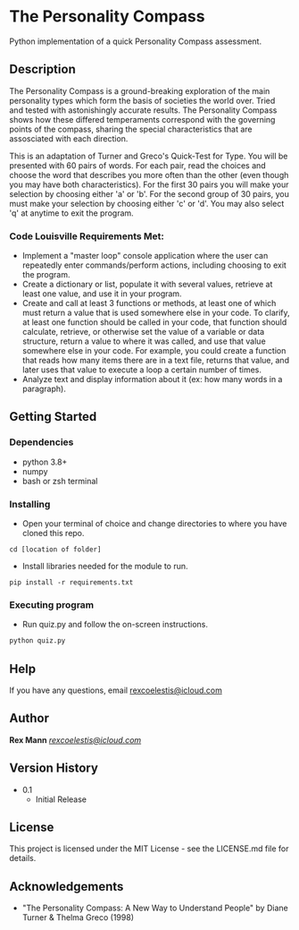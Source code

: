 # The Personality Compass

Python implementation of a quick Personality Compass assessment.

## Description

The Personality Compass is a ground-breaking exploration of the main personality types which form the basis of societies the world over.  Tried and tested with astonishingly accurate results.  The Personality Compass shows how these differed temperaments correspond with the governing points of the compass, sharing the special characteristics that are assosciated with each direction.

This is an adaptation of Turner and Greco's Quick-Test for Type.  You will be presented with 60 pairs of words.  For each pair, read the choices and choose the word that describes you more often than the other (even though you may have both characteristics).  For the first 30 pairs you will make your selection by choosing either 'a' or 'b'.  For the second group of 30 pairs, you must make your selection by choosing either 'c' or 'd'.  You may also select 'q' at anytime to exit the program.

### Code Louisville Requirements Met:

* Implement a "master loop" console application where the user can repeatedly enter commands/perform actions, including choosing to exit the program.
* Create a dictionary or list, populate it with several values, retrieve at least one value, and use it in your program.
* Create and call at least 3 functions or methods, at least one of which must return a value that is used somewhere else in your code. To clarify, at least one function should be called in your code, that function should calculate, retrieve, or otherwise set the value of a variable or data structure, return a value to where it was called, and use that value somewhere else in your code. For example, you could create a function that reads how many items there are in a text file, returns that value, and later uses that value to execute a loop a certain number of times.
* Analyze text and display information about it (ex: how many words in a paragraph).

## Getting Started

### Dependencies

* python 3.8+
* numpy
* bash or zsh terminal

### Installing

* Open your terminal of choice and change directories to where you have cloned this repo.

```
cd [location of folder]
```

* Install libraries needed for the module to run.

```
pip install -r requirements.txt
```

### Executing program

* Run quiz.py and follow the on-screen instructions.

```python
python quiz.py
```

## Help

If you have any questions, email [rexcoelestis@icloud.com](mailto:rexcoelestis@icloud.com)

## Author

**Rex Mann**
*[rexcoelestis@icloud.com](mailto:rexcoelestis@icloud.com)*

## Version History

* 0.1
  * Initial Release

## License

This project is licensed under the MIT License - see the LICENSE.md file for details.

## Acknowledgements

* "The Personality Compass: A New Way to Understand People" by Diane Turner & Thelma Greco (1998)
